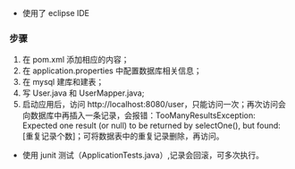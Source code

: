 * 使用了 eclipse IDE  

### 步骤
1. 在 pom.xml 添加相应的内容；  
1. 在 application.properties 中配置数据库相关信息；  
1. 在 mysql 建库和建表；  
1. 写 User.java 和 UserMapper.java;  
1. 启动应用后，访问 http://localhost:8080/user，只能访问一次；再次访问会向数据库中再插入一条记录，会报错：TooManyResultsException: Expected one result (or null) to be returned by selectOne(), but found: [重复记录个数]；可将数据表中的重复记录删除，再访问。  

* 使用 junit 测试（ApplicationTests.java）,记录会回滚，可多次执行。
